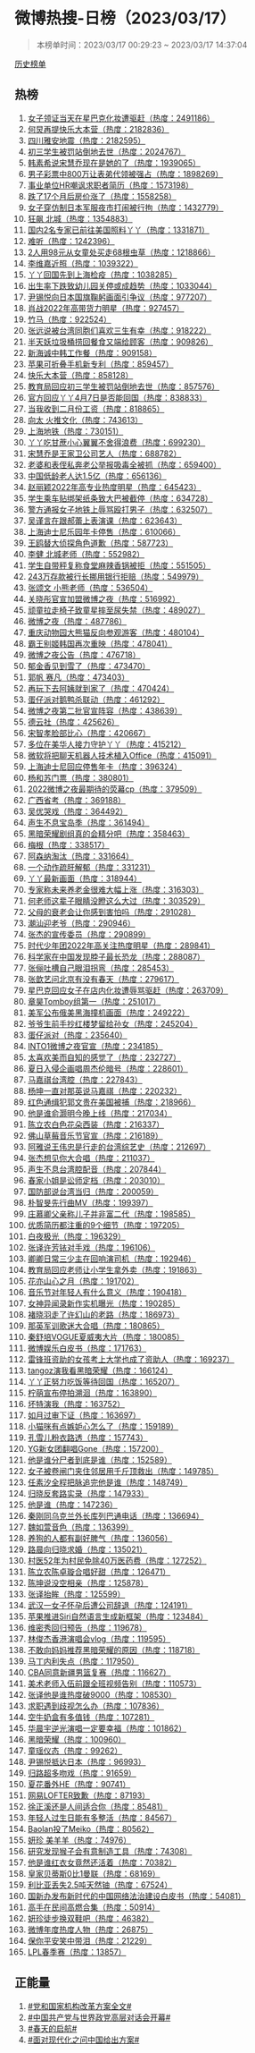 <h1>
微博热搜-日榜（2023/03/17）
</h1>
<blockquote>
<p>
本榜单时间：2023/03/17 00:29:23 ~ 2023/03/17 14:37:04
</p>
</blockquote>
<p>
<a href="https://github.com/daifee/weibo-hot-search/tree/main/archives/daily">历史榜单</a>
</p>
<h2>
热榜
</h2>
<ol>

<li>
<a href="https://s.weibo.com/weibo?q=%23%E5%A5%B3%E5%AD%90%E9%A2%86%E8%AF%81%E5%BD%93%E5%A4%A9%E5%9C%A8%E6%98%9F%E5%B7%B4%E5%85%8B%E5%8C%96%E5%A6%86%E9%81%AD%E9%A9%B1%E8%B5%B6%23" target="weibo">
女子领证当天在星巴克化妆遭驱赶（热度：2491186）
</a>
</li>

<li>
<a href="https://s.weibo.com/weibo?q=%23%E4%BD%95%E7%82%85%E5%86%8D%E6%8F%90%E5%BF%AB%E4%B9%90%E5%A4%A7%E6%9C%AC%E8%90%A5%23" target="weibo">
何炅再提快乐大本营（热度：2182836）
</a>
</li>

<li>
<a href="https://s.weibo.com/weibo?q=%23%E5%9B%9B%E5%B7%9D%E9%9B%85%E5%AE%89%E5%9C%B0%E9%9C%87%23" target="weibo">
四川雅安地震（热度：2182595）
</a>
</li>

<li>
<a href="https://s.weibo.com/weibo?q=%23%E5%88%9D%E4%B8%89%E5%AD%A6%E7%94%9F%E8%A2%AB%E7%BD%9A%E7%AB%99%E5%80%92%E5%9C%B0%E5%8E%BB%E4%B8%96%23" target="weibo">
初三学生被罚站倒地去世（热度：2024767）
</a>
</li>

<li>
<a href="https://s.weibo.com/weibo?q=%23%E9%9F%A9%E7%B4%A0%E5%B8%8C%E8%AF%B4%E5%AE%8B%E6%85%A7%E4%B9%94%E7%8E%B0%E5%9C%A8%E6%98%AF%E5%A5%B9%E7%9A%84%E4%BA%86%23" target="weibo">
韩素希说宋慧乔现在是她的了（热度：1939065）
</a>
</li>

<li>
<a href="https://s.weibo.com/weibo?q=%23%E7%94%B7%E5%AD%90%E5%BD%A9%E7%A5%A8%E4%B8%AD800%E4%B8%87%E8%AE%A9%E8%A1%A8%E5%BC%9F%E4%BB%A3%E9%A2%86%E8%A2%AB%E5%BC%BA%E5%8D%A0%23" target="weibo">
男子彩票中800万让表弟代领被强占（热度：1898269）
</a>
</li>

<li>
<a href="https://s.weibo.com/weibo?q=%23%E4%BA%8B%E4%B8%9A%E5%8D%95%E4%BD%8DHR%E5%98%B2%E8%AE%BD%E6%B1%82%E8%81%8C%E8%80%85%E7%AE%80%E5%8E%86%23" target="weibo">
事业单位HR嘲讽求职者简历（热度：1573198）
</a>
</li>

<li>
<a href="https://s.weibo.com/weibo?q=%23%E8%B7%8C%E4%BA%8617%E4%B8%AA%E6%9C%88%E5%90%8E%E6%88%BF%E4%BB%B7%E6%B6%A8%E4%BA%86%23" target="weibo">
跌了17个月后房价涨了（热度：1558258）
</a>
</li>

<li>
<a href="https://s.weibo.com/weibo?q=%23%E5%A5%B3%E5%AD%90%E7%A9%BF%E4%BB%BF%E5%88%B6%E6%97%A5%E6%9C%AC%E5%86%9B%E6%9C%8D%E5%A4%9C%E5%B8%82%E6%89%93%E9%97%B9%E8%A2%AB%E8%A1%8C%E6%8B%98%23" target="weibo">
女子穿仿制日本军服夜市打闹被行拘（热度：1432779）
</a>
</li>

<li>
<a href="https://s.weibo.com/weibo?q=%23%E7%8B%82%E9%A3%99%20%E5%8C%97%E5%9F%8E%23" target="weibo">
狂飙 北城（热度：1354883）
</a>
</li>

<li>
<a href="https://s.weibo.com/weibo?q=%23%E5%9B%BD%E5%86%852%E5%90%8D%E4%B8%93%E5%AE%B6%E5%B7%B2%E5%89%8D%E5%BE%80%E7%BE%8E%E5%9B%BD%E7%85%A7%E6%96%99%E4%B8%AB%E4%B8%AB%23" target="weibo">
国内2名专家已前往美国照料丫丫（热度：1331871）
</a>
</li>

<li>
<a href="https://s.weibo.com/weibo?q=%23%E9%9A%BE%E5%90%AC%23" target="weibo">
难听（热度：1242396）
</a>
</li>

<li>
<a href="https://s.weibo.com/weibo?q=%232%E4%BA%BA%E7%94%A898%E5%85%83%E4%BB%8E%E5%A5%B3%E7%AB%A5%E5%A4%84%E4%B9%B0%E8%B5%B068%E6%A0%B9%E8%99%AB%E8%8D%89%23" target="weibo">
2人用98元从女童处买走68根虫草（热度：1218866）
</a>
</li>

<li>
<a href="https://s.weibo.com/weibo?q=%23%E6%9D%8E%E7%BB%B4%E5%98%89%E8%BF%91%E7%85%A7%23" target="weibo">
李维嘉近照（热度：1039322）
</a>
</li>

<li>
<a href="https://s.weibo.com/weibo?q=%23%E4%B8%AB%E4%B8%AB%E5%9B%9E%E5%9B%BD%E5%85%88%E5%88%B0%E4%B8%8A%E6%B5%B7%E6%A3%80%E7%96%AB%23" target="weibo">
丫丫回国先到上海检疫（热度：1038285）
</a>
</li>

<li>
<a href="https://s.weibo.com/weibo?q=%23%E5%87%BA%E7%94%9F%E7%8E%87%E4%B8%8B%E8%B7%8C%E8%87%B4%E5%B9%BC%E5%84%BF%E5%9B%AD%E5%85%B3%E5%81%9C%E6%88%96%E6%88%90%E8%B6%8B%E5%8A%BF%23" target="weibo">
出生率下跌致幼儿园关停或成趋势（热度：1033044）
</a>
</li>

<li>
<a href="https://s.weibo.com/weibo?q=%23%E5%B0%B9%E9%94%A1%E6%82%A6%E5%90%91%E6%97%A5%E6%9C%AC%E5%9B%BD%E6%97%97%E9%9E%A0%E8%BA%AC%E7%94%BB%E9%9D%A2%E5%BC%95%E4%BA%89%E8%AE%AE%23" target="weibo">
尹锡悦向日本国旗鞠躬画面引争议（热度：977207）
</a>
</li>

<li>
<a href="https://s.weibo.com/weibo?q=%23%E8%82%96%E6%88%982022%E5%B9%B4%E9%AB%98%E5%B8%A6%E8%B4%A7%E5%8A%9B%E6%98%8E%E6%98%9F%23" target="weibo">
肖战2022年高带货力明星（热度：927457）
</a>
</li>

<li>
<a href="https://s.weibo.com/weibo?q=%23%E7%AB%B9%E9%A9%AC%23" target="weibo">
竹马（热度：922524）
</a>
</li>

<li>
<a href="https://s.weibo.com/weibo?q=%23%E5%BC%A0%E8%BF%9C%E8%AF%B4%E8%A2%AB%E5%8F%B0%E6%B9%BE%E5%90%8C%E8%83%9E%E4%BB%AC%E5%96%9C%E6%AC%A2%E4%B8%89%E7%94%9F%E6%9C%89%E5%B9%B8%23" target="weibo">
张远说被台湾同胞们喜欢三生有幸（热度：918222）
</a>
</li>

<li>
<a href="https://s.weibo.com/weibo?q=%23%E5%8D%8A%E5%A4%A9%E5%A6%96%E5%9E%83%E5%9C%BE%E6%A1%B6%E6%8D%9E%E5%9B%9E%E9%A4%90%E9%A3%9F%E5%8F%88%E7%AB%AF%E7%BB%99%E9%A1%BE%E5%AE%A2%23" target="weibo">
半天妖垃圾桶捞回餐食又端给顾客（热度：909826）
</a>
</li>

<li>
<a href="https://s.weibo.com/weibo?q=%23%E6%96%B0%E6%B5%B7%E8%AF%9A%E4%B8%AD%E9%9F%A9%E5%B7%A5%E4%BD%9C%E9%A4%90%23" target="weibo">
新海诚中韩工作餐（热度：909158）
</a>
</li>

<li>
<a href="https://s.weibo.com/weibo?q=%23%E8%8B%B9%E6%9E%9C%E5%8F%AF%E6%8A%98%E5%8F%A0%E6%89%8B%E6%9C%BA%E6%96%B0%E4%B8%93%E5%88%A9%23" target="weibo">
苹果可折叠手机新专利（热度：859457）
</a>
</li>

<li>
<a href="https://s.weibo.com/weibo?q=%23%E5%BF%AB%E4%B9%90%E5%A4%A7%E6%9C%AC%E8%90%A5%23" target="weibo">
快乐大本营（热度：858128）
</a>
</li>

<li>
<a href="https://s.weibo.com/weibo?q=%23%E6%95%99%E8%82%B2%E5%B1%80%E5%9B%9E%E5%BA%94%E5%88%9D%E4%B8%89%E5%AD%A6%E7%94%9F%E8%A2%AB%E7%BD%9A%E7%AB%99%E5%80%92%E5%9C%B0%E5%8E%BB%E4%B8%96%23" target="weibo">
教育局回应初三学生被罚站倒地去世（热度：857576）
</a>
</li>

<li>
<a href="https://s.weibo.com/weibo?q=%23%E5%AE%98%E6%96%B9%E5%9B%9E%E5%BA%94%E4%B8%AB%E4%B8%AB4%E6%9C%887%E6%97%A5%E6%98%AF%E5%90%A6%E8%83%BD%E5%9B%9E%E5%9B%BD%23" target="weibo">
官方回应丫丫4月7日是否能回国（热度：838833）
</a>
</li>

<li>
<a href="https://s.weibo.com/weibo?q=%23%E5%BD%93%E6%88%91%E6%94%B6%E5%88%B0%E4%BA%8C%E6%9C%88%E4%BB%BD%E5%B7%A5%E8%B5%84%23" target="weibo">
当我收到二月份工资（热度：818865）
</a>
</li>

<li>
<a href="https://s.weibo.com/weibo?q=%23%E5%90%91%E5%A4%AA%20%E7%81%AB%E6%8E%A8%E6%96%87%E5%8C%96%23" target="weibo">
向太 火推文化（热度：743613）
</a>
</li>

<li>
<a href="https://s.weibo.com/weibo?q=%23%E4%B8%8A%E6%B5%B7%E5%9C%B0%E9%93%81%23" target="weibo">
上海地铁（热度：730151）
</a>
</li>

<li>
<a href="https://s.weibo.com/weibo?q=%23%E4%B8%AB%E4%B8%AB%E5%90%83%E7%94%98%E8%94%97%E5%B0%8F%E5%BF%83%E7%BF%BC%E7%BF%BC%E4%B8%8D%E8%88%8D%E5%BE%97%E6%B5%AA%E8%B4%B9%23" target="weibo">
丫丫吃甘蔗小心翼翼不舍得浪费（热度：699230）
</a>
</li>

<li>
<a href="https://s.weibo.com/weibo?q=%23%E5%AE%8B%E6%85%A7%E4%B9%94%E6%98%AF%E7%8E%8B%E5%AE%B6%E5%8D%AB%E5%85%AC%E5%8F%B8%E8%89%BA%E4%BA%BA%23" target="weibo">
宋慧乔是王家卫公司艺人（热度：688782）
</a>
</li>

<li>
<a href="https://s.weibo.com/weibo?q=%23%E8%80%81%E5%A9%86%E5%92%8C%E8%A1%A8%E4%BE%84%E7%A7%81%E5%A5%94%E8%80%81%E5%85%AC%E4%B8%BE%E6%8A%A5%E5%90%B8%E6%AF%92%E5%85%A8%E8%A2%AB%E6%8A%93%23" target="weibo">
老婆和表侄私奔老公举报吸毒全被抓（热度：659400）
</a>
</li>

<li>
<a href="https://s.weibo.com/weibo?q=%23%E4%B8%AD%E5%9B%BD%E4%BD%8E%E9%BE%84%E8%80%81%E4%BA%BA%E8%BE%BE1.5%E4%BA%BF%23" target="weibo">
中国低龄老人达1.5亿（热度：656136）
</a>
</li>

<li>
<a href="https://s.weibo.com/weibo?q=%23%E8%B5%B5%E4%B8%BD%E9%A2%962022%E5%B9%B4%E9%AB%98%E4%B8%93%E4%B8%9A%E7%83%AD%E5%BA%A6%E6%98%8E%E6%98%9F%23" target="weibo">
赵丽颖2022年高专业热度明星（热度：645423）
</a>
</li>

<li>
<a href="https://s.weibo.com/weibo?q=%23%E5%AD%A6%E7%94%9F%E4%B9%98%E8%BD%A6%E8%B4%B4%E7%BB%91%E6%9E%B6%E7%BA%B8%E6%9D%A1%E8%87%B4%E5%A4%A7%E5%B7%B4%E8%A2%AB%E6%88%AA%E5%81%9C%23" target="weibo">
学生乘车贴绑架纸条致大巴被截停（热度：634728）
</a>
</li>

<li>
<a href="https://s.weibo.com/weibo?q=%23%E8%AD%A6%E6%96%B9%E9%80%9A%E6%8A%A5%E5%A5%B3%E5%AD%90%E5%9C%B0%E9%93%81%E4%B8%8A%E8%BE%B1%E9%AA%82%E6%AE%B4%E6%89%93%E7%94%B7%E5%AD%90%23" target="weibo">
警方通报女子地铁上辱骂殴打男子（热度：632507）
</a>
</li>

<li>
<a href="https://s.weibo.com/weibo?q=%23%E5%90%B4%E8%B0%A8%E8%A8%80%E5%9C%A8%E8%B7%9F%E9%83%9D%E8%95%BE%E4%B8%8A%E8%A1%A8%E6%BC%94%E8%AF%BE%23" target="weibo">
吴谨言在跟郝蕾上表演课（热度：623643）
</a>
</li>

<li>
<a href="https://s.weibo.com/weibo?q=%23%E4%B8%8A%E6%B5%B7%E8%BF%AA%E5%A3%AB%E5%B0%BC%E4%B9%90%E5%9B%AD%E5%B9%B4%E5%8D%A1%E5%81%9C%E5%94%AE%23" target="weibo">
上海迪士尼乐园年卡停售（热度：610066）
</a>
</li>

<li>
<a href="https://s.weibo.com/weibo?q=%23%E7%8E%8B%E9%B8%A5%E6%9B%BF%E5%A4%A7%E4%BE%A6%E6%8E%A2%E8%A7%92%E8%89%B2%E9%81%93%E6%AD%89%23" target="weibo">
王鸥替大侦探角色道歉（热度：587723）
</a>
</li>

<li>
<a href="https://s.weibo.com/weibo?q=%23%E6%9D%8E%E5%81%A5%20%E5%8C%97%E5%9F%8E%E8%80%81%E5%B8%88%23" target="weibo">
李健 北城老师（热度：552982）
</a>
</li>

<li>
<a href="https://s.weibo.com/weibo?q=%23%E5%AD%A6%E7%94%9F%E8%87%AA%E5%B8%A6%E7%A7%A4%E5%A4%8D%E7%A7%B0%E9%A3%9F%E5%A0%82%E9%BA%BB%E8%BE%A3%E9%A6%99%E9%94%85%E8%A2%AB%E6%8B%92%23" target="weibo">
学生自带秤复称食堂麻辣香锅被拒（热度：551505）
</a>
</li>

<li>
<a href="https://s.weibo.com/weibo?q=%23243%E4%B8%87%E5%AD%98%E6%AC%BE%E8%A2%AB%E8%A1%8C%E9%95%BF%E6%8C%AA%E7%94%A8%E9%93%B6%E8%A1%8C%E6%8B%92%E8%B5%94%23" target="weibo">
243万存款被行长挪用银行拒赔（热度：549979）
</a>
</li>

<li>
<a href="https://s.weibo.com/weibo?q=%23%E5%BC%A0%E9%A2%82%E6%96%87%20%E5%B0%8F%E7%86%8A%E8%80%81%E5%B8%88%23" target="weibo">
张颂文 小熊老师（热度：536504）
</a>
</li>

<li>
<a href="https://s.weibo.com/weibo?q=%23%E5%85%B3%E6%99%93%E5%BD%A4%E5%AE%98%E5%AE%A3%E5%8A%A0%E7%9B%9F%E5%BE%AE%E5%8D%9A%E4%B9%8B%E5%A4%9C%23" target="weibo">
关晓彤官宣加盟微博之夜（热度：516992）
</a>
</li>

<li>
<a href="https://s.weibo.com/weibo?q=%23%E9%A1%BD%E7%AB%A5%E6%8B%89%E8%B5%B0%E6%A4%85%E5%AD%90%E8%87%B4%E7%AB%A5%E6%98%9F%E6%91%94%E8%87%B3%E5%B0%BF%E5%A4%B1%E7%A6%81%23" target="weibo">
顽童拉走椅子致童星摔至尿失禁（热度：489027）
</a>
</li>

<li>
<a href="https://s.weibo.com/weibo?q=%23%E5%BE%AE%E5%8D%9A%E4%B9%8B%E5%A4%9C%23" target="weibo">
微博之夜（热度：487786）
</a>
</li>

<li>
<a href="https://s.weibo.com/weibo?q=%23%E9%87%8D%E5%BA%86%E5%8A%A8%E7%89%A9%E5%9B%AD%E5%A4%A7%E7%86%8A%E7%8C%AB%E5%8F%8D%E5%90%91%E5%8F%82%E8%A7%82%E6%B8%B8%E5%AE%A2%23" target="weibo">
重庆动物园大熊猫反向参观游客（热度：480104）
</a>
</li>

<li>
<a href="https://s.weibo.com/weibo?q=%23%E9%9C%B8%E7%8E%8B%E5%88%AB%E5%A7%AC%E9%9F%A9%E5%9B%BD%E5%86%8D%E6%AC%A1%E9%87%8D%E6%98%A0%23" target="weibo">
霸王别姬韩国再次重映（热度：478041）
</a>
</li>

<li>
<a href="https://s.weibo.com/weibo?q=%23%E5%BE%AE%E5%8D%9A%E4%B9%8B%E5%A4%9C%E5%85%AC%E5%91%8A%23" target="weibo">
微博之夜公告（热度：476718）
</a>
</li>

<li>
<a href="https://s.weibo.com/weibo?q=%23%E9%83%81%E9%87%91%E9%A6%99%E8%A7%81%E5%88%B0%E9%9B%AA%E4%BA%86%23" target="weibo">
郁金香见到雪了（热度：473470）
</a>
</li>

<li>
<a href="https://s.weibo.com/weibo?q=%23%E9%83%AD%E5%B8%86%20%E8%B5%9B%E5%87%A1%23" target="weibo">
郭帆 赛凡（热度：473403）
</a>
</li>

<li>
<a href="https://s.weibo.com/weibo?q=%23%E5%86%8D%E7%8E%A9%E4%B8%8B%E5%8E%BB%E9%98%BF%E5%A7%A8%E5%B0%B1%E5%88%B0%E5%AE%B6%E4%BA%86%23" target="weibo">
再玩下去阿姨就到家了（热度：470424）
</a>
</li>

<li>
<a href="https://s.weibo.com/weibo?q=%23%E8%9B%8B%E4%BB%94%E6%B4%BE%E5%AF%B9%E9%B9%85%E9%B8%AD%E6%9D%80%E8%81%94%E5%8A%A8%23" target="weibo">
蛋仔派对鹅鸭杀联动（热度：461292）
</a>
</li>

<li>
<a href="https://s.weibo.com/weibo?q=%23%E5%BE%AE%E5%8D%9A%E4%B9%8B%E5%A4%9C%E7%AC%AC%E4%BA%8C%E6%89%B9%E5%AE%98%E5%AE%A3%E9%98%B5%E5%AE%B9%23" target="weibo">
微博之夜第二批官宣阵容（热度：438639）
</a>
</li>

<li>
<a href="https://s.weibo.com/weibo?q=%23%E5%BE%B7%E4%BA%91%E7%A4%BE%23" target="weibo">
德云社（热度：425626）
</a>
</li>

<li>
<a href="https://s.weibo.com/weibo?q=%23%E5%AE%8B%E6%99%BA%E5%AD%9D%E8%84%B8%E9%83%A8%E6%AF%94%E5%BF%83%23" target="weibo">
宋智孝脸部比心（热度：420667）
</a>
</li>

<li>
<a href="https://s.weibo.com/weibo?q=%23%E5%A4%9A%E4%BD%8D%E5%9C%A8%E7%BE%8E%E5%8D%8E%E4%BA%BA%E6%8E%A5%E5%8A%9B%E5%AE%88%E6%8A%A4%E4%B8%AB%E4%B8%AB%23" target="weibo">
多位在美华人接力守护丫丫（热度：415212）
</a>
</li>

<li>
<a href="https://s.weibo.com/weibo?q=%23%E5%BE%AE%E8%BD%AF%E5%B0%86%E6%8A%8A%E8%81%8A%E5%A4%A9%E6%9C%BA%E5%99%A8%E4%BA%BA%E6%8A%80%E6%9C%AF%E6%A4%8D%E5%85%A5Office%23" target="weibo">
微软将把聊天机器人技术植入Office（热度：415091）
</a>
</li>

<li>
<a href="https://s.weibo.com/weibo?q=%23%E4%B8%8A%E6%B5%B7%E8%BF%AA%E5%A3%AB%E5%B0%BC%E5%9B%9E%E5%BA%94%E5%81%9C%E5%94%AE%E5%B9%B4%E5%8D%A1%23" target="weibo">
上海迪士尼回应停售年卡（热度：396324）
</a>
</li>

<li>
<a href="https://s.weibo.com/weibo?q=%23%E6%9D%A8%E5%92%8C%E8%8B%8F%E9%97%A8%E7%A5%A8%23" target="weibo">
杨和苏门票（热度：380801）
</a>
</li>

<li>
<a href="https://s.weibo.com/weibo?q=%232022%E5%BE%AE%E5%8D%9A%E4%B9%8B%E5%A4%9C%E6%9C%80%E6%9C%9F%E5%BE%85%E7%9A%84%E8%8D%A7%E5%B9%95cp%23" target="weibo">
2022微博之夜最期待的荧幕cp（热度：379509）
</a>
</li>

<li>
<a href="https://s.weibo.com/weibo?q=%23%E5%B9%BF%E8%A5%BF%E7%9C%81%E8%80%83%23" target="weibo">
广西省考（热度：369188）
</a>
</li>

<li>
<a href="https://s.weibo.com/weibo?q=%23%E5%90%B4%E4%BC%98%E5%93%AD%E6%88%8F%23" target="weibo">
吴优哭戏（热度：364492）
</a>
</li>

<li>
<a href="https://s.weibo.com/weibo?q=%23%E5%A3%B0%E7%94%9F%E4%B8%8D%E6%81%AF%E5%AE%9D%E5%B2%9B%E5%AD%A3%23" target="weibo">
声生不息宝岛季（热度：361494）
</a>
</li>

<li>
<a href="https://s.weibo.com/weibo?q=%23%E9%BB%91%E6%9A%97%E8%8D%A3%E8%80%80%E5%89%A7%E7%BB%84%E7%9C%9F%E7%9A%84%E4%BC%9A%E7%B2%BE%E5%88%86%E5%90%A7%23" target="weibo">
黑暗荣耀剧组真的会精分吧（热度：358463）
</a>
</li>

<li>
<a href="https://s.weibo.com/weibo?q=%23%E6%A2%85%E6%A0%B9%23" target="weibo">
梅根（热度：338517）
</a>
</li>

<li>
<a href="https://s.weibo.com/weibo?q=%23%E9%98%BF%E6%A3%AE%E7%BA%B3%E6%B7%98%E6%B1%B0%23" target="weibo">
阿森纳淘汰（热度：331664）
</a>
</li>

<li>
<a href="https://s.weibo.com/weibo?q=%23%E4%B8%80%E4%B8%AA%E5%8A%A8%E4%BD%9C%E7%96%8F%E8%82%9D%E8%A7%A3%E9%83%81%23" target="weibo">
一个动作疏肝解郁（热度：331231）
</a>
</li>

<li>
<a href="https://s.weibo.com/weibo?q=%23%E4%B8%AB%E4%B8%AB%E6%9C%80%E6%96%B0%E7%94%BB%E9%9D%A2%23" target="weibo">
丫丫最新画面（热度：318944）
</a>
</li>

<li>
<a href="https://s.weibo.com/weibo?q=%23%E4%B8%93%E5%AE%B6%E7%A7%B0%E6%9C%AA%E6%9D%A5%E5%85%BB%E8%80%81%E9%87%91%E5%BE%88%E9%9A%BE%E5%A4%A7%E5%B9%85%E4%B8%8A%E6%B6%A8%23" target="weibo">
专家称未来养老金很难大幅上涨（热度：316303）
</a>
</li>

<li>
<a href="https://s.weibo.com/weibo?q=%23%E4%BD%95%E8%80%81%E5%B8%88%E8%BF%99%E8%BE%88%E5%AD%90%E7%9C%BC%E7%9D%9B%E6%B2%A1%E7%9E%AA%E8%BF%99%E4%B9%88%E5%A4%A7%E8%BF%87%23" target="weibo">
何老师这辈子眼睛没瞪这么大过（热度：303529）
</a>
</li>

<li>
<a href="https://s.weibo.com/weibo?q=%23%E7%88%B6%E6%AF%8D%E7%9A%84%E8%A1%B0%E8%80%81%E4%BC%9A%E8%AE%A9%E4%BD%A0%E6%84%9F%E5%88%B0%E5%AE%B3%E6%80%95%E5%90%97%23" target="weibo">
父母的衰老会让你感到害怕吗（热度：291028）
</a>
</li>

<li>
<a href="https://s.weibo.com/weibo?q=%23%E6%BD%AE%E6%B1%95%E8%BF%8E%E8%80%81%E7%88%B7%23" target="weibo">
潮汕迎老爷（热度：290946）
</a>
</li>

<li>
<a href="https://s.weibo.com/weibo?q=%23%E5%BC%A0%E6%9D%B0%E7%9A%84%E5%AE%A3%E4%BC%A0%E5%A7%94%E5%91%98%23" target="weibo">
张杰的宣传委员（热度：290899）
</a>
</li>

<li>
<a href="https://s.weibo.com/weibo?q=%23%E6%97%B6%E4%BB%A3%E5%B0%91%E5%B9%B4%E5%9B%A22022%E5%B9%B4%E9%AB%98%E5%85%B3%E6%B3%A8%E7%83%AD%E5%BA%A6%E6%98%8E%E6%98%9F%23" target="weibo">
时代少年团2022年高关注热度明星（热度：289841）
</a>
</li>

<li>
<a href="https://s.weibo.com/weibo?q=%23%E7%A7%91%E5%AD%A6%E5%AE%B6%E5%9C%A8%E4%B8%AD%E5%9B%BD%E5%8F%91%E7%8E%B0%E8%84%96%E5%AD%90%E6%9C%80%E9%95%BF%E6%81%90%E9%BE%99%23" target="weibo">
科学家在中国发现脖子最长恐龙（热度：288087）
</a>
</li>

<li>
<a href="https://s.weibo.com/weibo?q=%23%E5%BC%A0%E4%BF%AA%E5%90%90%E6%A7%BD%E8%87%AA%E5%B7%B1%E7%9C%BC%E6%B3%AA%E6%8B%90%E5%BC%AF%23" target="weibo">
张俪吐槽自己眼泪拐弯（热度：285453）
</a>
</li>

<li>
<a href="https://s.weibo.com/weibo?q=%23%E5%BC%A0%E6%AD%86%E8%89%BA%E9%97%AE%E5%8C%97%E4%BA%AC%E6%9C%89%E6%B2%A1%E6%9C%89%E6%98%A5%E5%A4%A9%23" target="weibo">
张歆艺问北京有没有春天（热度：279617）
</a>
</li>

<li>
<a href="https://s.weibo.com/weibo?q=%23%E6%98%9F%E5%B7%B4%E5%85%8B%E5%9B%9E%E5%BA%94%E5%A5%B3%E5%AD%90%E5%9C%A8%E5%BA%97%E5%86%85%E5%8C%96%E5%A6%86%E9%81%AD%E8%BE%B1%E9%AA%82%E9%A9%B1%E8%B5%B6%23" target="weibo">
星巴克回应女子在店内化妆遭辱骂驱赶（热度：263709）
</a>
</li>

<li>
<a href="https://s.weibo.com/weibo?q=%23%E7%AB%A0%E6%98%8ATomboy%E7%BB%84%E7%AC%AC%E4%B8%80%23" target="weibo">
章昊Tomboy组第一（热度：251017）
</a>
</li>

<li>
<a href="https://s.weibo.com/weibo?q=%23%E7%BE%8E%E5%86%9B%E5%85%AC%E5%B8%83%E4%BF%84%E7%BE%8E%E9%BB%91%E6%B5%B7%E6%92%9E%E6%9C%BA%E7%94%BB%E9%9D%A2%23" target="weibo">
美军公布俄美黑海撞机画面（热度：249222）
</a>
</li>

<li>
<a href="https://s.weibo.com/weibo?q=%23%E7%88%B7%E7%88%B7%E7%94%9F%E5%89%8D%E6%89%8B%E6%8A%84%E7%BA%A2%E6%A5%BC%E6%A2%A6%E7%95%99%E7%BB%99%E5%AD%99%E5%A5%B3%23" target="weibo">
爷爷生前手抄红楼梦留给孙女（热度：245204）
</a>
</li>

<li>
<a href="https://s.weibo.com/weibo?q=%23%E8%9B%8B%E4%BB%94%E6%B4%BE%E5%AF%B9%23" target="weibo">
蛋仔派对（热度：235640）
</a>
</li>

<li>
<a href="https://s.weibo.com/weibo?q=%23INTO1%E5%BE%AE%E5%8D%9A%E4%B9%8B%E5%A4%9C%E5%AE%98%E5%AE%A3%23" target="weibo">
INTO1微博之夜官宣（热度：234185）
</a>
</li>

<li>
<a href="https://s.weibo.com/weibo?q=%23%E5%A4%AA%E5%96%9C%E6%AC%A2%E7%BE%8E%E8%80%8C%E8%87%AA%E7%9F%A5%E7%9A%84%E6%84%9F%E8%A7%89%E4%BA%86%23" target="weibo">
太喜欢美而自知的感觉了（热度：232727）
</a>
</li>

<li>
<a href="https://s.weibo.com/weibo?q=%23%E5%A4%8F%E6%97%A5%E5%85%A5%E4%BE%B5%E4%BC%81%E7%94%BB%E5%94%B1%E5%91%A8%E6%9D%B0%E4%BC%A6%E6%9A%97%E5%8F%B7%23" target="weibo">
夏日入侵企画唱周杰伦暗号（热度：228601）
</a>
</li>

<li>
<a href="https://s.weibo.com/weibo?q=%23%E9%A9%AC%E5%98%89%E7%A5%BA%E5%8F%B0%E6%B9%BE%E8%85%94%23" target="weibo">
马嘉祺台湾腔（热度：227843）
</a>
</li>

<li>
<a href="https://s.weibo.com/weibo?q=%23%E6%9D%A8%E5%9D%A4%E4%B8%80%E7%9B%B4%E5%AF%B9%E9%82%A3%E8%8B%B1%E8%AF%B4%E9%A9%AC%E5%98%89%E7%A5%BA%23" target="weibo">
杨坤一直对那英说马嘉祺（热度：220232）
</a>
</li>

<li>
<a href="https://s.weibo.com/weibo?q=%23%E7%BA%A2%E8%89%B2%E9%80%9A%E7%BC%89%E7%8A%AF%E9%83%AD%E6%96%87%E8%B4%B5%E5%9C%A8%E7%BE%8E%E5%9B%BD%E8%A2%AB%E6%8D%95%23" target="weibo">
红色通缉犯郭文贵在美国被捕（热度：218966）
</a>
</li>

<li>
<a href="https://s.weibo.com/weibo?q=%23%E4%BB%96%E6%98%AF%E8%B0%81%E4%BF%9E%E7%81%8F%E6%98%8E%E4%BB%8A%E6%99%9A%E4%B8%8A%E7%BA%BF%23" target="weibo">
他是谁俞灏明今晚上线（热度：217034）
</a>
</li>

<li>
<a href="https://s.weibo.com/weibo?q=%23%E9%99%88%E7%AB%8B%E5%86%9C%E7%99%BD%E8%89%B2%E8%8A%B1%E6%9C%B5%E8%A5%BF%E8%A3%85%23" target="weibo">
陈立农白色花朵西装（热度：216337）
</a>
</li>

<li>
<a href="https://s.weibo.com/weibo?q=%23%E4%BD%9B%E5%B1%B1%E8%8D%89%E8%8E%93%E9%9F%B3%E4%B9%90%E8%8A%82%E5%AE%98%E5%AE%A3%23" target="weibo">
佛山草莓音乐节官宣（热度：216189）
</a>
</li>

<li>
<a href="https://s.weibo.com/weibo?q=%23%E9%98%BF%E9%9B%85%E8%AF%B4%E7%8E%8B%E4%BC%9F%E5%BF%A0%E6%98%AF%E8%A1%8C%E8%B5%B0%E7%9A%84%E5%8F%B0%E6%B9%BE%E7%BB%BC%E8%89%BA%E5%8F%B2%23" target="weibo">
阿雅说王伟忠是行走的台湾综艺史（热度：212697）
</a>
</li>

<li>
<a href="https://s.weibo.com/weibo?q=%23%E5%BC%A0%E6%9D%B0%E6%83%B3%E8%A7%81%E4%BD%A0%E5%A4%A7%E5%90%88%E5%94%B1%23" target="weibo">
张杰想见你大合唱（热度：211037）
</a>
</li>

<li>
<a href="https://s.weibo.com/weibo?q=%23%E5%A3%B0%E7%94%9F%E4%B8%8D%E6%81%AF%E5%8F%B0%E6%B9%BE%E8%85%94%E9%85%8D%E9%9F%B3%23" target="weibo">
声生不息台湾腔配音（热度：207844）
</a>
</li>

<li>
<a href="https://s.weibo.com/weibo?q=%23%E6%98%A5%E5%AE%B6%E5%B0%8F%E5%A7%90%E6%98%AF%E8%AE%BC%E5%B8%88%E5%AE%9A%E6%A1%A3%23" target="weibo">
春家小姐是讼师定档（热度：203010）
</a>
</li>

<li>
<a href="https://s.weibo.com/weibo?q=%23%E5%9B%BD%E9%98%B2%E9%83%A8%E8%AF%B4%E5%8F%B0%E6%B9%BE%E5%BD%93%E5%BD%92%23" target="weibo">
国防部说台湾当归（热度：200059）
</a>
</li>

<li>
<a href="https://s.weibo.com/weibo?q=%23%E6%9C%B4%E6%99%BA%E6%97%BB%E5%85%88%E8%A1%8C%E6%9B%B2MV%23" target="weibo">
朴智旻先行曲MV（热度：199397）
</a>
</li>

<li>
<a href="https://s.weibo.com/weibo?q=%23%E5%BA%84%E6%85%95%E5%8D%BF%E7%88%B6%E4%BA%B2%E7%A7%B0%E5%84%BF%E5%AD%90%E5%B9%B6%E9%9D%9E%E5%AF%8C%E4%BA%8C%E4%BB%A3%23" target="weibo">
庄慕卿父亲称儿子并非富二代（热度：198585）
</a>
</li>

<li>
<a href="https://s.weibo.com/weibo?q=%23%E4%BC%98%E8%B4%A8%E7%AE%80%E5%8E%86%E9%83%BD%E6%B3%A8%E9%87%8D%E7%9A%849%E4%B8%AA%E7%BB%86%E8%8A%82%23" target="weibo">
优质简历都注重的9个细节（热度：197205）
</a>
</li>

<li>
<a href="https://s.weibo.com/weibo?q=%23%E7%99%BD%E5%A4%9C%E6%9E%81%E5%85%89%23" target="weibo">
白夜极光（热度：196329）
</a>
</li>

<li>
<a href="https://s.weibo.com/weibo?q=%23%E5%BC%A0%E8%AF%91%E8%AE%B8%E8%8A%B3%E9%93%B1%E5%AF%B9%E6%89%8B%E6%88%8F%23" target="weibo">
张译许芳铱对手戏（热度：196106）
</a>
</li>

<li>
<a href="https://s.weibo.com/weibo?q=%23%E5%8D%BF%E5%8D%BF%E6%97%A5%E5%B8%B8%E4%B8%89%E5%B0%91%E4%B8%BB%E5%9C%A8%E5%9B%9E%E5%93%8D%E6%BC%94%E5%8F%B8%E6%9C%BA%23" target="weibo">
卿卿日常三少主在回响演司机（热度：192946）
</a>
</li>

<li>
<a href="https://s.weibo.com/weibo?q=%23%E6%95%99%E8%82%B2%E5%B1%80%E5%9B%9E%E5%BA%94%E8%80%81%E5%B8%88%E8%AE%A9%E5%B0%8F%E5%AD%A6%E7%94%9F%E6%8B%BF%E5%A4%96%E5%8D%96%23" target="weibo">
教育局回应老师让小学生拿外卖（热度：191863）
</a>
</li>

<li>
<a href="https://s.weibo.com/weibo?q=%23%E8%8A%B1%E4%BA%A6%E5%B1%B1%E5%BF%83%E4%B9%8B%E6%9C%88%23" target="weibo">
花亦山心之月（热度：191702）
</a>
</li>

<li>
<a href="https://s.weibo.com/weibo?q=%23%E9%9F%B3%E4%B9%90%E8%8A%82%E5%AF%B9%E5%B9%B4%E8%BD%BB%E4%BA%BA%E6%9C%89%E4%BB%80%E4%B9%88%E6%84%8F%E4%B9%89%23" target="weibo">
音乐节对年轻人有什么意义（热度：190418）
</a>
</li>

<li>
<a href="https://s.weibo.com/weibo?q=%23%E5%A5%B3%E7%A5%9E%E5%BC%82%E9%97%BB%E5%BD%95%E6%96%B0%E4%BD%9C%E5%AE%9E%E6%9C%BA%E6%9B%9D%E5%85%89%23" target="weibo">
女神异闻录新作实机曝光（热度：190285）
</a>
</li>

<li>
<a href="https://s.weibo.com/weibo?q=%23%E8%A4%9A%E6%99%93%E7%BE%BD%E8%B5%B0%E4%BA%86%E8%AE%B8%E5%B9%BB%E5%B1%B1%E7%9A%84%E8%80%81%E8%B7%AF%23" target="weibo">
褚晓羽走了许幻山的老路（热度：186973）
</a>
</li>

<li>
<a href="https://s.weibo.com/weibo?q=%23%E9%82%A3%E8%8B%B1%E5%86%9B%E8%AE%AD%E6%AD%8C%E8%BF%B7%E5%A4%A7%E5%90%88%E5%94%B1%23" target="weibo">
那英军训歌迷大合唱（热度：180865）
</a>
</li>

<li>
<a href="https://s.weibo.com/weibo?q=%23%E7%A7%A6%E8%88%92%E5%9F%B9VOGUE%E5%A4%8F%E5%A8%81%E5%A4%B7%E5%A4%A7%E7%89%87%23" target="weibo">
秦舒培VOGUE夏威夷大片（热度：180085）
</a>
</li>

<li>
<a href="https://s.weibo.com/weibo?q=%23%E5%BE%AE%E5%8D%9A%E5%A8%B1%E4%B9%90%E7%99%BD%E7%9A%AE%E4%B9%A6%23" target="weibo">
微博娱乐白皮书（热度：171763）
</a>
</li>

<li>
<a href="https://s.weibo.com/weibo?q=%23%E9%9B%B7%E9%94%8B%E7%8F%AD%E8%B5%84%E5%8A%A9%E7%9A%84%E5%A5%B3%E5%AD%A9%E8%80%83%E4%B8%8A%E5%A4%A7%E5%AD%A6%E4%B9%9F%E6%88%90%E4%BA%86%E8%B5%84%E5%8A%A9%E4%BA%BA%23" target="weibo">
雷锋班资助的女孩考上大学也成了资助人（热度：169237）
</a>
</li>

<li>
<a href="https://s.weibo.com/weibo?q=%23tangoz%E6%BC%94%E6%88%91%E7%9C%8B%E9%BB%91%E6%9A%97%E8%8D%A3%E8%80%80%23" target="weibo">
tangoz演我看黑暗荣耀（热度：166124）
</a>
</li>

<li>
<a href="https://s.weibo.com/weibo?q=%23%E4%B8%AB%E4%B8%AB%E6%AD%A3%E5%8A%AA%E5%8A%9B%E5%90%83%E9%A5%AD%E7%AD%89%E5%BE%85%E5%9B%9E%E5%9B%BD%23" target="weibo">
丫丫正努力吃饭等待回国（热度：165207）
</a>
</li>

<li>
<a href="https://s.weibo.com/weibo?q=%23%E6%9F%A0%E8%90%8C%E5%AE%A3%E5%B8%83%E5%81%9C%E6%8B%8D%E6%BA%AF%E6%B4%84%23" target="weibo">
柠萌宣布停拍溯洄（热度：163890）
</a>
</li>

<li>
<a href="https://s.weibo.com/weibo?q=%23%E5%9D%8F%E7%89%B9%E6%BC%94%E6%88%91%23" target="weibo">
坏特演我（热度：163752）
</a>
</li>

<li>
<a href="https://s.weibo.com/weibo?q=%23%E5%A6%82%E6%9C%88%E8%BF%87%E5%AE%A1%E4%B8%8B%E8%AF%81%23" target="weibo">
如月过审下证（热度：163697）
</a>
</li>

<li>
<a href="https://s.weibo.com/weibo?q=%23%E5%B0%8F%E7%8C%AB%E5%92%AA%E6%9C%89%E7%82%B9%E5%AB%89%E5%A6%92%E5%BF%83%E6%80%8E%E4%B9%88%E4%BA%86%23" target="weibo">
小猫咪有点嫉妒心怎么了（热度：159189）
</a>
</li>

<li>
<a href="https://s.weibo.com/weibo?q=%23%E5%AD%94%E9%9B%AA%E5%84%BF%E7%B2%89%E8%A1%A3%E8%B7%AF%E9%80%8F%23" target="weibo">
孔雪儿粉衣路透（热度：157743）
</a>
</li>

<li>
<a href="https://s.weibo.com/weibo?q=%23YG%E6%96%B0%E5%A5%B3%E5%9B%A2%E7%BF%BB%E5%94%B1Gone%23" target="weibo">
YG新女团翻唱Gone（热度：157200）
</a>
</li>

<li>
<a href="https://s.weibo.com/weibo?q=%23%E4%BB%96%E6%98%AF%E8%B0%81%E5%88%86%E5%B0%B8%E8%80%85%E5%88%B0%E5%BA%95%E6%98%AF%E8%B0%81%23" target="weibo">
他是谁分尸者到底是谁（热度：152589）
</a>
</li>

<li>
<a href="https://s.weibo.com/weibo?q=%23%E5%A5%B3%E5%AD%90%E8%A2%AB%E5%8D%B7%E9%97%B8%E9%97%A8%E5%A4%B9%E4%BD%8F%E9%82%BB%E5%B1%85%E7%94%A8%E5%8D%83%E6%96%A4%E9%A1%B6%E6%95%91%E5%87%BA%23" target="weibo">
女子被卷闸门夹住邻居用千斤顶救出（热度：149785）
</a>
</li>

<li>
<a href="https://s.weibo.com/weibo?q=%23%E4%BB%BB%E7%B4%A0%E6%B1%90%E5%85%A8%E7%A8%8B%E6%8A%8A%E8%84%89%E8%BF%BD%E5%AE%8C%E4%BB%96%E6%98%AF%E8%B0%81%23" target="weibo">
任素汐全程把脉追完他是谁（热度：148749）
</a>
</li>

<li>
<a href="https://s.weibo.com/weibo?q=%23%E5%BD%92%E6%99%93%E5%8F%8D%E5%A5%97%E8%B7%AF%E5%AE%9E%E5%BD%95%23" target="weibo">
归晓反套路实录（热度：147933）
</a>
</li>

<li>
<a href="https://s.weibo.com/weibo?q=%23%E4%BB%96%E6%98%AF%E8%B0%81%23" target="weibo">
他是谁（热度：147236）
</a>
</li>

<li>
<a href="https://s.weibo.com/weibo?q=%23%E7%A7%A6%E5%88%9A%E5%90%8C%E4%B9%8C%E5%85%8B%E5%85%B0%E5%A4%96%E9%95%BF%E5%BA%93%E5%88%97%E5%B7%B4%E9%80%9A%E7%94%B5%E8%AF%9D%23" target="weibo">
秦刚同乌克兰外长库列巴通电话（热度：136694）
</a>
</li>

<li>
<a href="https://s.weibo.com/weibo?q=%23%E9%AD%8F%E5%A6%82%E8%90%B1%E9%9F%B3%E8%89%B2%23" target="weibo">
魏如萱音色（热度：136399）
</a>
</li>

<li>
<a href="https://s.weibo.com/weibo?q=%23%E5%85%BB%E7%8B%97%E7%9A%84%E4%BA%BA%E9%83%BD%E6%9C%89%E5%89%AF%E5%A5%BD%E8%84%BE%E6%B0%94%23" target="weibo">
养狗的人都有副好脾气（热度：136056）
</a>
</li>

<li>
<a href="https://s.weibo.com/weibo?q=%23%E8%B7%AF%E6%99%A8%E5%90%91%E5%BD%92%E6%99%93%E6%B1%82%E5%A9%9A%23" target="weibo">
路晨向归晓求婚（热度：135021）
</a>
</li>

<li>
<a href="https://s.weibo.com/weibo?q=%23%E6%9D%91%E5%8C%BB52%E5%B9%B4%E4%B8%BA%E6%9D%91%E6%B0%91%E5%85%8D%E9%99%A440%E4%B8%87%E5%8C%BB%E8%8D%AF%E8%B4%B9%23" target="weibo">
村医52年为村民免除40万医药费（热度：127252）
</a>
</li>

<li>
<a href="https://s.weibo.com/weibo?q=%23%E9%99%88%E7%AB%8B%E5%86%9C%E9%99%88%E5%8D%93%E7%92%87%E5%90%88%E5%94%B1%E5%A5%BD%E7%94%9C%23" target="weibo">
陈立农陈卓璇合唱好甜（热度：126471）
</a>
</li>

<li>
<a href="https://s.weibo.com/weibo?q=%23%E9%99%88%E5%9D%A4%E8%AF%B4%E6%B2%A1%E7%A9%BA%E7%9B%B8%E4%BA%B2%23" target="weibo">
陈坤说没空相亲（热度：125878）
</a>
</li>

<li>
<a href="https://s.weibo.com/weibo?q=%23%E5%BC%A0%E8%AF%91%E6%8A%AC%E7%9C%B8%23" target="weibo">
张译抬眸（热度：125599）
</a>
</li>

<li>
<a href="https://s.weibo.com/weibo?q=%23%E6%AD%A6%E6%B1%89%E4%B8%80%E5%A5%B3%E5%AD%90%E6%80%80%E5%AD%95%E5%90%8E%E9%81%AD%E5%85%AC%E5%8F%B8%E8%BE%9E%E9%80%80%23" target="weibo">
武汉一女子怀孕后遭公司辞退（热度：124191）
</a>
</li>

<li>
<a href="https://s.weibo.com/weibo?q=%23%E8%8B%B9%E6%9E%9C%E6%8E%A8%E8%BF%9BSiri%E8%87%AA%E7%84%B6%E8%AF%AD%E8%A8%80%E7%94%9F%E6%88%90%E6%96%B0%E6%A1%86%E6%9E%B6%23" target="weibo">
苹果推进Siri自然语言生成新框架（热度：123484）
</a>
</li>

<li>
<a href="https://s.weibo.com/weibo?q=%23%E7%BB%B4%E5%AF%86%E7%A7%80%E5%9B%9E%E5%BD%92%E9%A2%84%E5%91%8A%23" target="weibo">
维密秀回归预告（热度：119678）
</a>
</li>

<li>
<a href="https://s.weibo.com/weibo?q=%23%E6%9E%97%E4%BF%8A%E6%9D%B0%E9%A6%99%E6%B8%AF%E6%BC%94%E5%94%B1%E4%BC%9Avlog%23" target="weibo">
林俊杰香港演唱会vlog（热度：119595）
</a>
</li>

<li>
<a href="https://s.weibo.com/weibo?q=%23%E4%B8%8D%E6%95%A2%E5%90%91%E5%A6%88%E5%A6%88%E6%8E%A8%E8%8D%90%E9%BB%91%E6%9A%97%E8%8D%A3%E8%80%80%E7%9A%84%E5%8E%9F%E5%9B%A0%23" target="weibo">
不敢向妈妈推荐黑暗荣耀的原因（热度：118718）
</a>
</li>

<li>
<a href="https://s.weibo.com/weibo?q=%23%E9%A9%AC%E4%B8%81%E5%86%85%E5%88%A9%E5%A4%B1%E7%82%B9%23" target="weibo">
马丁内利失点（热度：117950）
</a>
</li>

<li>
<a href="https://s.weibo.com/weibo?q=%23CBA%E5%90%8C%E6%84%8F%E6%96%B0%E7%96%86%E7%94%B7%E7%AF%AE%E5%A4%8D%E8%B5%9B%23" target="weibo">
CBA同意新疆男篮复赛（热度：116627）
</a>
</li>

<li>
<a href="https://s.weibo.com/weibo?q=%23%E7%BE%8E%E6%9C%AF%E8%80%81%E5%B8%88%E5%85%A5%E4%BC%8D%E5%89%8D%E8%B7%9F%E5%85%A8%E7%8F%AD%E8%A7%86%E9%A2%91%E5%91%8A%E5%88%AB%23" target="weibo">
美术老师入伍前跟全班视频告别（热度：110573）
</a>
</li>

<li>
<a href="https://s.weibo.com/weibo?q=%23%E5%BC%A0%E8%AF%91%E4%BB%96%E6%98%AF%E8%B0%81%E7%83%AD%E5%BA%A6%E7%A0%B49000%23" target="weibo">
张译他是谁热度破9000（热度：108530）
</a>
</li>

<li>
<a href="https://s.weibo.com/weibo?q=%23%E6%B1%82%E8%81%8C%E9%81%87%E5%88%B0%E6%AD%A7%E8%A7%86%E6%80%8E%E4%B9%88%E5%8A%9E%23" target="weibo">
求职遇到歧视怎么办（热度：107836）
</a>
</li>

<li>
<a href="https://s.weibo.com/weibo?q=%23%E7%A9%BA%E7%89%9B%E5%A5%B6%E7%9B%92%E6%9C%89%E5%A4%9A%E5%80%BC%E9%92%B1%23" target="weibo">
空牛奶盒有多值钱（热度：107281）
</a>
</li>

<li>
<a href="https://s.weibo.com/weibo?q=%23%E5%8D%8E%E6%99%A8%E5%AE%87%E9%80%86%E5%85%89%E6%BC%94%E5%94%B1%E4%B8%80%E5%AE%9A%E8%A6%81%E5%B9%B8%E7%A6%8F%23" target="weibo">
华晨宇逆光演唱一定要幸福（热度：101862）
</a>
</li>

<li>
<a href="https://s.weibo.com/weibo?q=%23%E9%BB%91%E6%9A%97%E8%8D%A3%E8%80%80%23" target="weibo">
黑暗荣耀（热度：100960）
</a>
</li>

<li>
<a href="https://s.weibo.com/weibo?q=%23%E7%AB%A5%E7%91%B6%E4%BB%AA%E6%80%81%23" target="weibo">
童瑶仪态（热度：99262）
</a>
</li>

<li>
<a href="https://s.weibo.com/weibo?q=%23%E5%B0%B9%E9%94%A1%E6%82%A6%E6%8A%B5%E8%BE%BE%E6%97%A5%E6%9C%AC%23" target="weibo">
尹锡悦抵达日本（热度：96993）
</a>
</li>

<li>
<a href="https://s.weibo.com/weibo?q=%23%E5%BD%92%E8%B7%AF%E8%B6%85%E5%A4%9A%E5%90%BB%E6%88%8F%23" target="weibo">
归路超多吻戏（热度：91659）
</a>
</li>

<li>
<a href="https://s.weibo.com/weibo?q=%23%E5%A4%8F%E8%8A%B1%E7%95%AA%E5%A4%96HE%23" target="weibo">
夏花番外HE（热度：90741）
</a>
</li>

<li>
<a href="https://s.weibo.com/weibo?q=%23%E7%BD%91%E6%98%93LOFTER%E8%87%B4%E6%AD%89%23" target="weibo">
网易LOFTER致歉（热度：87193）
</a>
</li>

<li>
<a href="https://s.weibo.com/weibo?q=%23%E5%BE%90%E6%AD%A3%E6%BA%AA%E8%BF%98%E6%98%AF%E4%BA%BA%E9%97%B4%E9%80%82%E5%90%88%E4%BD%A0%23" target="weibo">
徐正溪还是人间适合你（热度：85481）
</a>
</li>

<li>
<a href="https://s.weibo.com/weibo?q=%23%E5%B9%B4%E8%BD%BB%E4%BA%BA%E8%BF%87%E7%94%9F%E6%97%A5%E8%83%BD%E6%9C%89%E5%A4%9A%E6%95%B4%E6%B4%BB%23" target="weibo">
年轻人过生日能有多整活（热度：84567）
</a>
</li>

<li>
<a href="https://s.weibo.com/weibo?q=%23Baolan%E6%8A%95%E4%BA%86Meiko%23" target="weibo">
Baolan投了Meiko（热度：80562）
</a>
</li>

<li>
<a href="https://s.weibo.com/weibo?q=%23%E5%A6%8D%E7%8F%8D%20%E7%BE%8E%E7%BE%8A%E7%BE%8A%23" target="weibo">
妍珍 美羊羊（热度：74976）
</a>
</li>

<li>
<a href="https://s.weibo.com/weibo?q=%23%E7%A0%94%E7%A9%B6%E5%8F%91%E7%8E%B0%E7%8C%B4%E5%AD%90%E4%BC%9A%E6%9C%89%E6%84%8F%E5%88%B6%E9%80%A0%E5%B7%A5%E5%85%B7%23" target="weibo">
研究发现猴子会有意制造工具（热度：74308）
</a>
</li>

<li>
<a href="https://s.weibo.com/weibo?q=%23%E4%BB%96%E6%98%AF%E8%B0%81%E7%BA%A2%E8%A1%A3%E5%A5%B3%E7%AB%9F%E7%84%B6%E8%BF%98%E6%B4%BB%E7%9D%80%23" target="weibo">
他是谁红衣女竟然还活着（热度：70382）
</a>
</li>

<li>
<a href="https://s.weibo.com/weibo?q=%23%E7%9A%87%E5%AE%B6%E8%B4%9D%E8%92%82%E6%96%AF0%E6%AF%941%E6%9B%BC%E8%81%94%23" target="weibo">
皇家贝蒂斯0比1曼联（热度：68169）
</a>
</li>

<li>
<a href="https://s.weibo.com/weibo?q=%23%E5%88%A9%E6%AF%94%E4%BA%9A%E4%B8%A2%E5%A4%B12.5%E5%90%A8%E5%A4%A9%E7%84%B6%E9%93%80%23" target="weibo">
利比亚丢失2.5吨天然铀（热度：67524）
</a>
</li>

<li>
<a href="https://s.weibo.com/weibo?q=%23%E5%9B%BD%E6%96%B0%E5%8A%9E%E5%8F%91%E5%B8%83%E6%96%B0%E6%97%B6%E4%BB%A3%E7%9A%84%E4%B8%AD%E5%9B%BD%E7%BD%91%E7%BB%9C%E6%B3%95%E6%B2%BB%E5%BB%BA%E8%AE%BE%E7%99%BD%E7%9A%AE%E4%B9%A6%23" target="weibo">
国新办发布新时代的中国网络法治建设白皮书（热度：54081）
</a>
</li>

<li>
<a href="https://s.weibo.com/weibo?q=%23%E9%AB%98%E6%89%8B%E5%9C%A8%E6%B0%91%E9%97%B4%E9%AB%98%E7%87%83%E5%90%88%E9%9B%86%23" target="weibo">
高手在民间高燃合集（热度：50914）
</a>
</li>

<li>
<a href="https://s.weibo.com/weibo?q=%23%E5%A6%8D%E7%8F%8D%E5%BE%92%E6%AD%A5%E6%8D%A2%E5%8F%8C%E9%9E%8B%E5%90%A7%23" target="weibo">
妍珍徒步换双鞋吧（热度：46382）
</a>
</li>

<li>
<a href="https://s.weibo.com/weibo?q=%23%E5%BE%AE%E5%8D%9A%E5%B9%B4%E5%BA%A6%E7%83%AD%E5%BA%A6%E4%BA%BA%E7%89%A9%23" target="weibo">
微博年度热度人物（热度：26875）
</a>
</li>

<li>
<a href="https://s.weibo.com/weibo?q=%23%E4%BF%9D%E4%BD%A0%E5%B9%B3%E5%AE%89%E7%AC%91%E4%B8%AD%E5%B8%A6%E6%B3%AA%23" target="weibo">
保你平安笑中带泪（热度：21229）
</a>
</li>

<li>
<a href="https://s.weibo.com/weibo?q=%23LPL%E6%98%A5%E5%AD%A3%E8%B5%9B%23" target="weibo">
LPL春季赛（热度：13857）
</a>
</li>

</ol>
<h2>
正能量
</h2>
<ol>

<li>
<a href="https://s.weibo.com/weibo?q=%23%23%E5%85%9A%E5%92%8C%E5%9B%BD%E5%AE%B6%E6%9C%BA%E6%9E%84%E6%94%B9%E9%9D%A9%E6%96%B9%E6%A1%88%E5%85%A8%E6%96%87%23%23" target="weibo">
#党和国家机构改革方案全文#
</a>
</li>

<li>
<a href="https://s.weibo.com/weibo?q=%23%23%E4%B8%AD%E5%9B%BD%E5%85%B1%E4%BA%A7%E5%85%9A%E4%B8%8E%E4%B8%96%E7%95%8C%E6%94%BF%E5%85%9A%E9%AB%98%E5%B1%82%E5%AF%B9%E8%AF%9D%E4%BC%9A%E5%BC%80%E5%B9%95%23%23" target="weibo">
#中国共产党与世界政党高层对话会开幕#
</a>
</li>

<li>
<a href="https://s.weibo.com/weibo?q=%23%23%E6%98%A5%E5%A4%A9%E7%9A%84%E5%90%AF%E8%88%AA%23%23" target="weibo">
#春天的启航#
</a>
</li>

<li>
<a href="https://s.weibo.com/weibo?q=%23%23%E9%9D%A2%E5%AF%B9%E7%8E%B0%E4%BB%A3%E5%8C%96%E4%B9%8B%E9%97%AE%E4%B8%AD%E5%9B%BD%E7%BB%99%E5%87%BA%E6%96%B9%E6%A1%88%23%23" target="weibo">
#面对现代化之问中国给出方案#
</a>
</li>

</ol>
